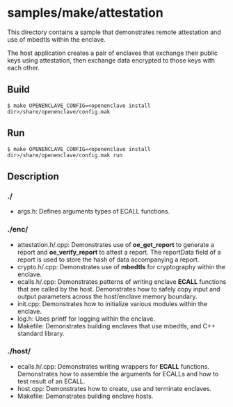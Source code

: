 samples/make/attestation
============

This directory contains a sample that demonstrates remote attestation and use of mbedtls within the enclave.

The host application creates a pair of enclaves that exchange their public keys using attestation, then exchange data encrypted to those keys with each other.

## Build
```
$ make OPENENCLAVE_CONFIG=<openenclave install dir>/share/openenclave/config.mak     
```

## Run
```
$ make OPENENCLAVE_CONFIG=<openenclave install dir>/share/openenclave/config.mak run
```

## Description

### ./
* args.h: Defines arguments types of ECALL functions.

### ./enc/
* attestation.h/.cpp: Demonstrates use of **oe_get_report** to generate a report and **oe_verify_report** to attest a report. The reportData field of a report is used to store the hash of data accompanying a report.
* crypto.h/.cpp: Demonstrates use of **mbedtls** for cryptography within the enclave.
* ecalls.h/.cpp: Demonstrates patterns of writing enclave **ECALL** functions that are called by the host. Demonstrates how to safely copy input and output parameters across the host/enclave memory boundary.
* init.cpp: Demonstrates how to initialize various modules within the enclave.
* log.h: Uses printf for logging within the enclave.
* Makefile: Demonstrates building enclaves that use mbedtls, and C++ standard library.

### ./host/
* ecalls.h/.cpp: Demonstrates writing wrappers for **ECALL** functions. Demonstrates how to assemble the arguments for ECALLs and how to test result of an ECALL.
* host.cpp: Demonstrates how to create, use and terminate enclaves.
* Makefile: Demonstrates building enclave hosts.

